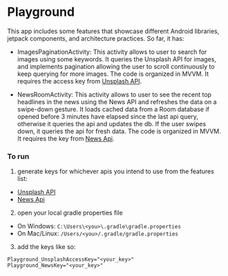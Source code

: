 # Playground

This app includes some features that showcase different Android libraries, jetpack components, and architecture practices. So far, it has: 

- ImagesPaginationActivity: This activity allows to user to search for images using some keywords. It queries the Unsplash API for images, and implements pagination allowing the user to scroll continuously to keep querying for more images. The code is organized in MVVM. It requires the access key from [Unsplash API](https://unsplash.com/developers).

- NewsRoomActivity: This activity allows to user to see the recent top headlines in the news using the News API and refreshes the data on a swipe-down gesture. It loads cached data from a Room database if opened before 3 minutes have elapsed since the last api query, otherwise it queries the api and updates the db. If the user swipes down, it queries the api for fresh data. The code is organized in MVVM. It requires the key from [News Api](https://newsapi.org).


### To run
1. generate keys for whichever  apis you intend to use from the features list: 
- [Unsplash API](https://unsplash.com/developers)
- [News Api](https://newsapi.org)

2. open your local gradle properties file
- On Windows: `C:\Users\<you>\.gradle\gradle.properties`
- On Mac/Linux: `/Users/<you>/.gradle/gradle.properties`
  
3. add the keys like so:
```
Playground_UnsplashAccessKey="<your_key>"
Playground_NewsKey="<your_key>"
```


